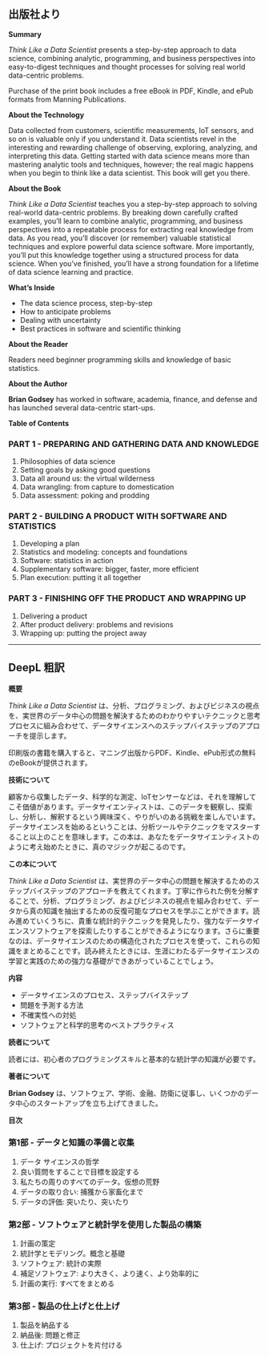 ## 出版社より

**Summary**

_Think Like a Data Scientist_ presents a step-by-step approach to data science, combining analytic, programming, and business perspectives into easy-to-digest techniques and thought processes for solving real world data-centric problems.

Purchase of the print book includes a free eBook in PDF, Kindle, and ePub formats from Manning Publications.

**About the Technology**

Data collected from customers, scientific measurements, IoT sensors, and so on is valuable only if you understand it. Data scientists revel in the interesting and rewarding challenge of observing, exploring, analyzing, and interpreting this data. Getting started with data science means more than mastering analytic tools and techniques, however; the real magic happens when you begin to think like a data scientist. This book will get you there.

**About the Book**

_Think Like a Data Scientist_ teaches you a step-by-step approach to solving real-world data-centric problems. By breaking down carefully crafted examples, you’ll learn to combine analytic, programming, and business perspectives into a repeatable process for extracting real knowledge from data. As you read, you’ll discover (or remember) valuable statistical techniques and explore powerful data science software. More importantly, you’ll put this knowledge together using a structured process for data science. When you’ve finished, you’ll have a strong foundation for a lifetime of data science learning and practice.

**What’s Inside**

- The data science process, step-by-step
- How to anticipate problems
- Dealing with uncertainty
- Best practices in software and scientific thinking

**About the Reader**

Readers need beginner programming skills and knowledge of basic statistics.

**About the Author**

**Brian Godsey** has worked in software, academia, finance, and defense and has launched several data-centric start-ups.

**Table of Contents**

### PART 1 - PREPARING AND GATHERING DATA AND KNOWLEDGE

1. Philosophies of data science
2. Setting goals by asking good questions
3. Data all around us: the virtual wilderness
4. Data wrangling: from capture to domestication
5. Data assessment: poking and prodding

### PART 2 - BUILDING A PRODUCT WITH SOFTWARE AND STATISTICS

1. Developing a plan
2. Statistics and modeling: concepts and foundations
3. Software: statistics in action
4. Supplementary software: bigger, faster, more efficient
5. Plan execution: putting it all together

### PART 3 - FINISHING OFF THE PRODUCT AND WRAPPING UP

1. Delivering a product
2. After product delivery: problems and revisions
3. Wrapping up: putting the project away

---

## DeepL 粗訳

**概要**

_Think Like a Data Scientist_ は、分析、プログラミング、およびビジネスの視点を、実世界のデータ中心の問題を解決するためのわかりやすいテクニックと思考プロセスに組み合わせて、データサイエンスへのステップバイステップのアプローチを提示します。

印刷版の書籍を購入すると、マニング出版からPDF、Kindle、ePub形式の無料のeBookが提供されます。

**技術について**

顧客から収集したデータ、科学的な測定、IoTセンサーなどは、それを理解してこそ価値があります。データサイエンティストは、このデータを観察し、探索し、分析し、解釈するという興味深く、やりがいのある挑戦を楽しんでいます。データサイエンスを始めるということは、分析ツールやテクニックをマスターすること以上のことを意味します。この本は、あなたをデータサイエンティストのように考え始めたときに、真のマジックが起こるのです。

**この本について**

_Think Like a Data Scientist_ は、実世界のデータ中心の問題を解決するためのステップバイステップのアプローチを教えてくれます。丁寧に作られた例を分解することで、分析、プログラミング、およびビジネスの視点を組み合わせて、データから真の知識を抽出するための反復可能なプロセスを学ぶことができます。読み進めていくうちに、貴重な統計的テクニックを発見したり、強力なデータサイエンスソフトウェアを探索したりすることができるようになります。さらに重要なのは、データサイエンスのための構造化されたプロセスを使って、これらの知識をまとめることです。読み終えたときには、生涯にわたるデータサイエンスの学習と実践のための強力な基礎ができあがっていることでしょう。

**内容**

- データサイエンスのプロセス、ステップバイステップ
- 問題を予測する方法
- 不確実性への対処
- ソフトウェアと科学的思考のベストプラクティス

**読者について**

読者には、初心者のプログラミングスキルと基本的な統計学の知識が必要です。

**著者について**

**Brian Godsey** は、ソフトウェア、学術、金融、防衛に従事し、いくつかのデータ中心のスタートアップを立ち上げてきました。

**目次**

### 第1部 - データと知識の準備と収集

1. データ サイエンスの哲学
2. 良い質問をすることで目標を設定する
3. 私たちの周りのすべてのデータ。仮想の荒野
4. データの取り合い: 捕獲から家畜化まで
5. データの評価: 突いたり、突いたり

### 第2部 - ソフトウェアと統計学を使用した製品の構築

1. 計画の策定
2. 統計学とモデリング。概念と基礎
3. ソフトウェア: 統計の実際
4. 補足ソフトウェア: より大きく、より速く、より効率的に
5. 計画の実行: すべてをまとめる

### 第3部 - 製品の仕上げと仕上げ

1. 製品を納品する
2. 納品後: 問題と修正
3. 仕上げ: プロジェクトを片付ける
